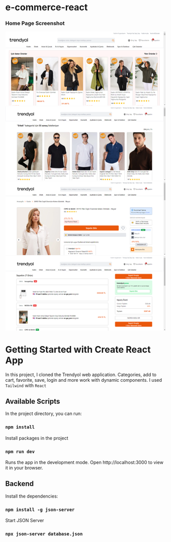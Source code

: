 # e-commerce-react

### Home Page Screenshot

![home-page](https://github.com/ozgenurgucluu/e-commerce-react/blob/main/screenshots/home-page.png)
![category-page](https://github.com/ozgenurgucluu/e-commerce-react/blob/main/screenshots/category-page.png)
![product-detail-page](https://github.com/ozgenurgucluu/e-commerce-react/blob/main/screenshots/productDetail-page.png)
![sepet-page](https://github.com/ozgenurgucluu/e-commerce-react/blob/main/screenshots/sepet.png)

# Getting Started with Create React App

In this project, I cloned the Trendyol web application. Categories, add to cart, favorite, save, login and more work with dynamic components. I used `Tailwind` with `React`

## Available Scripts

In the project directory, you can run:

### `npm install`

Install packages in the project

### `npm run dev`

Runs the app in the development mode.
Open http://localhost:3000 to view it in your browser.

## Backend

Install the dependencies:

### `npm install -g json-server`

Start JSON Server

### `npx json-server database.json`
